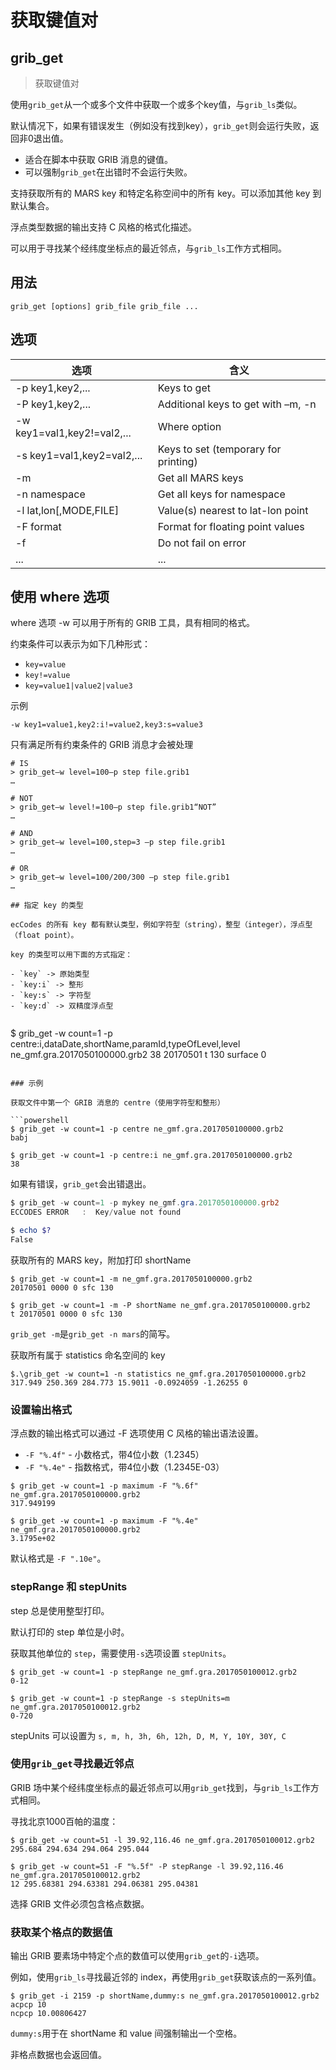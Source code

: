 # 获取键值对

## grib_get

> 获取键值对

使用`grib_get`从一个或多个文件中获取一个或多个key值，与`grib_ls`类似。

默认情况下，如果有错误发生（例如没有找到key），`grib_get`则会运行失败，返回非0退出值。

- 适合在脚本中获取 GRIB 消息的键值。
- 可以强制`grib_get`在出错时不会运行失败。

支持获取所有的 MARS key 和特定名称空间中的所有 key。可以添加其他 key 到默认集合。

浮点类型数据的输出支持 C 风格的格式化描述。

可以用于寻找某个经纬度坐标点的最近邻点，与`grib_ls`工作方式相同。

## 用法

```
grib_get [options] grib_file grib_file ...
```

## 选项

选项 | 含义
---|---
-p key1,key2,... | Keys to get
-P key1,key2,... | Additional keys to get with –m, -n
-w key1=val1,key2!=val2,... | Where option
-s key1=val1,key2=val2,... | Keys to set (temporary for printing) 
-m | Get all MARS keys
-n namespace | Get all keys for namespace 
-l lat,lon[,MODE,FILE] | Value(s) nearest to lat-lon point 
-F format | Format for floating point values
-f | Do not fail on error
... | ...


## 使用 where 选项

where 选项 -w 可以用于所有的 GRIB 工具，具有相同的格式。

约束条件可以表示为如下几种形式：

- `key=value`
- `key!=value`
- `key=value1|value2|value3`

示例

```
-w key1=value1,key2:i!=value2,key3:s=value3
```

只有满足所有约束条件的 GRIB 消息才会被处理

```
# IS
> grib_get–w level=100–p step file.grib1
…

# NOT
> grib_get–w level!=100–p step file.grib1“NOT”
…

# AND
> grib_get–w level=100,step=3 –p step file.grib1
…

# OR
> grib_get–w level=100/200/300 –p step file.grib1
…

## 指定 key 的类型

ecCodes 的所有 key 都有默认类型，例如字符型（string），整型（integer），浮点型（float point）。

key 的类型可以用下面的方式指定：

- `key` -> 原始类型
- `key:i` -> 整形
- `key:s` -> 字符型
- `key:d` -> 双精度浮点型


```
$ grib_get -w count=1 -p centre:i,dataDate,shortName,paramId,typeOfLevel,level ne_gmf.gra.2017050100000.grb2
38 20170501 t 130 surface 0
```

### 示例

获取文件中第一个 GRIB 消息的 centre（使用字符型和整形）

```powershell
$ grib_get -w count=1 -p centre ne_gmf.gra.2017050100000.grb2
babj

$ grib_get -w count=1 -p centre:i ne_gmf.gra.2017050100000.grb2
38
```

如果有错误，`grib_get`会出错退出。

```powershell
$ grib_get -w count=1 -p mykey ne_gmf.gra.2017050100000.grb2
ECCODES ERROR   :  Key/value not found

$ echo $?
False
```

获取所有的 MARS key，附加打印 shortName

```
$ grib_get -w count=1 -m ne_gmf.gra.2017050100000.grb2
20170501 0000 0 sfc 130

$ grib_get -w count=1 -m -P shortName ne_gmf.gra.2017050100000.grb2
t 20170501 0000 0 sfc 130
```

`grib_get -m`是`grib_get -n mars`的简写。

获取所有属于 statistics 命名空间的 key

```
$.\grib_get -w count=1 -n statistics ne_gmf.gra.2017050100000.grb2
317.949 250.369 284.773 15.9011 -0.0924059 -1.26255 0
```


### 设置输出格式

浮点数的输出格式可以通过 -F 选项使用 C 风格的输出语法设置。

- `-F "%.4f"` - 小数格式，带4位小数（1.2345）
- `-F "%.4e"` - 指数格式，带4位小数（1.2345E-03）

```
$ grib_get -w count=1 -p maximum -F "%.6f" ne_gmf.gra.2017050100000.grb2
317.949199

$ grib_get -w count=1 -p maximum -F "%.4e" ne_gmf.gra.2017050100000.grb2
3.1795e+02
````

默认格式是 `-F ".10e"`。

### stepRange 和 stepUnits

step 总是使用整型打印。

默认打印的 step 单位是小时。

获取其他单位的 `step`，需要使用`-s`选项设置 `stepUnits`。

```
$ grib_get -w count=1 -p stepRange ne_gmf.gra.2017050100012.grb2
0-12

$ grib_get -w count=1 -p stepRange -s stepUnits=m ne_gmf.gra.2017050100012.grb2
0-720
```

stepUnits 可以设置为 `s, m, h, 3h, 6h, 12h, D, M, Y, 10Y, 30Y, C`

### 使用`grib_get`寻找最近邻点

GRIB 场中某个经纬度坐标点的最近邻点可以用`grib_get`找到，与`grib_ls`工作方式相同。

寻找北京1000百帕的温度：

```
$ grib_get -w count=51 -l 39.92,116.46 ne_gmf.gra.2017050100012.grb2
295.684 294.634 294.064 295.044

$ grib_get -w count=51 -F "%.5f" -P stepRange -l 39.92,116.46 ne_gmf.gra.2017050100012.grb2
12 295.68381 294.63381 294.06381 295.04381
```

选择 GRIB 文件必须包含格点数据。

### 获取某个格点的数据值

输出 GRIB 要素场中特定个点的数值可以使用`grib_get`的`-i`选项。

例如，使用`grib_ls`寻找最近邻的 index，再使用`grib_get`获取该点的一系列值。

```
$ grib_get -i 2159 -p shortName,dummy:s ne_gmf.gra.2017050100012.grb2
acpcp 10
ncpcp 10.00806427
```

`dummy:s`用于在 shortName 和 value 间强制输出一个空格。

非格点数据也会返回值。
